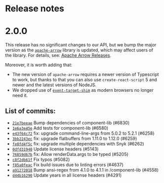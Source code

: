 <!--
  Copyright (c) Streamlit Inc. (2018-2022) Snowflake Inc. (2022)

  Licensed under the Apache License, Version 2.0 (the "License");
  you may not use this file except in compliance with the License.
  You may obtain a copy of the License at

      http://www.apache.org/licenses/LICENSE-2.0

  Unless required by applicable law or agreed to in writing, software
  distributed under the License is distributed on an "AS IS" BASIS,
  WITHOUT WARRANTIES OR CONDITIONS OF ANY KIND, either express or implied.
  See the License for the specific language governing permissions and
  limitations under the License.
-->

# Release notes

# 2.0.0

This release has no significant changes to our API, but we bump the major version as
the [`apache-arrow`](https://www.npmjs.com/package/apache-arrow) library is updated, which may affect users of the library. For details, see: [Apache Arrow Releases](https://arrow.apache.org/release/).

Moreover, it is worth adding that:
* The new version of `apache-arrow` requires a newer version of Typescript to work, but thanks to that you can also use `create-react-script` 5 and newer and the latest versions of NodeJS.
* We dropped use of [`event-target-shim`](https://www.npmjs.com/package/event-target-shim) as modern browsers no longer need it.

## List of commits:

* [`21e7beeae`](https://github.com/streamlit/streamlit/commit/21e7beeae) Bump dependencies of component-lib (#6830)
* [`1e6a3e45e`](https://github.com/streamlit/streamlit/commit/1e6a3e45e) Add tests for component-lib (#6580)
* [`e43f64c72`](https://github.com/streamlit/streamlit/commit/e43f64c72) fix: upgrade command-line-args from 5.0.2 to 5.2.1 (#6258)
* [`3bb2243ec`](https://github.com/streamlit/streamlit/commit/3bb2243ec) fix: upgrade flatbuffers from 1.11.0 to 1.12.0 (#6259)
* [`fe8fd4f5c`](https://github.com/streamlit/streamlit/commit/fe8fd4f5c) fix: upgrade multiple dependencies with Snyk (#6262)
* [`0dfd31940`](https://github.com/streamlit/streamlit/commit/0dfd31940) Update license headers (#5143)
* [`76859d67b`](https://github.com/streamlit/streamlit/commit/76859d67b) fix: Allow renderData.args to be typed (#5205)
* [`c8f2db61f`](https://github.com/streamlit/streamlit/commit/c8f2db61f) Fix typos (#5082)
* [`f85a0feac`](https://github.com/streamlit/streamlit/commit/f85a0feac) Fix build issues due to linting errors (#4637)
* [`a91272018`](https://github.com/streamlit/streamlit/commit/a91272018) Bump ansi-regex from 4.1.0 to 4.1.1 in /component-lib (#4558)
* [`d44b16290`](https://github.com/streamlit/streamlit/commit/d44b16290) Update years in all license headers (#4291)
